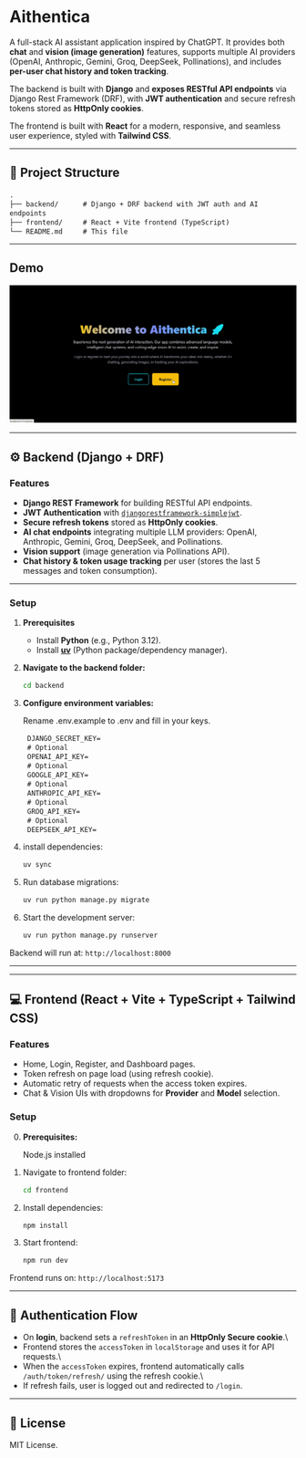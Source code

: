 # Aithentica

A full-stack AI assistant application inspired by ChatGPT. It provides both **chat** and **vision (image generation)** features, supports multiple AI providers (OpenAI, Anthropic, Gemini, Groq, DeepSeek, Pollinations), and includes **per-user chat history and token tracking**.  

The backend is built with **Django** and **exposes RESTful API endpoints** via Django Rest Framework (DRF), with **JWT authentication** and secure refresh tokens stored as **HttpOnly cookies**. 

The frontend is built with **React** for a modern, responsive, and seamless user experience, styled with **Tailwind CSS**.

------------------------------------------------------------------------

## 📂 Project Structure

    .
    ├── backend/      # Django + DRF backend with JWT auth and AI endpoints
    ├── frontend/     # React + Vite frontend (TypeScript)
    └── README.md     # This file

------------------------------------------------------------------------

## Demo

![User Interface](frontend/src/assets/ui.gif)

------------------------------------------------------------------------


## ⚙️ Backend (Django + DRF)

### Features
-  **Django REST Framework** for building RESTful API endpoints.  
-  **JWT Authentication** with [`djangorestframework-simplejwt`](https://django-rest-framework-simplejwt.readthedocs.io/en/latest/).  
-  **Secure refresh tokens** stored as **HttpOnly cookies**.  
-  **AI chat endpoints** integrating multiple LLM providers: OpenAI, Anthropic, Gemini, Groq, DeepSeek, and Pollinations.  
-  **Vision support** (image generation via Pollinations API).  
-  **Chat history & token usage tracking** per user (stores the last 5 messages and token consumption).  


---

### Setup

1. **Prerequisites**
   - Install **Python** (e.g., Python 3.12).
   - Install **[uv](https://github.com/astral-sh/uv)** (Python package/dependency manager).

2. **Navigate to the backend folder:**
   ```bash
   cd backend
   ```
3. **Configure environment variables:**

   Rename .env.example to .env and fill in your keys.
   ```env
    DJANGO_SECRET_KEY=
    # Optional
    OPENAI_API_KEY=
    # Optional
    GOOGLE_API_KEY=
    # Optional
    ANTHROPIC_API_KEY=
    # Optional
    GROQ_API_KEY=
    # Optional
    DEEPSEEK_API_KEY=
   ```
4.  install dependencies:

    ```bash
    uv sync
    ```

5. Run database migrations:

    ```bash
    uv run python manage.py migrate
    ```

6. Start the development server:

    ```bash
    uv run python manage.py runserver
    ```

Backend will run at: `http://localhost:8000`

---



------------------------------------------------------------------------

## 💻 Frontend (React + Vite + TypeScript + Tailwind CSS)

### Features

- Home, Login, Register, and Dashboard pages.
- Token refresh on page load (using refresh cookie).
- Automatic retry of requests when the access token expires.
- Chat & Vision UIs with dropdowns for **Provider** and **Model** selection.


### Setup

0. **Prerequisites:**

    Node.js installed

1.  Navigate to frontend folder:

    ``` bash
    cd frontend
    ```

2.  Install dependencies:

    ``` bash
    npm install
    ```

4.  Start frontend:

    ``` bash
    npm run dev
    ```

Frontend runs on: `http://localhost:5173`

------------------------------------------------------------------------

## 🔐 Authentication Flow

-   On **login**, backend sets a `refreshToken` in an **HttpOnly Secure
    cookie**.\
-   Frontend stores the `accessToken` in `localStorage` and uses it for
    API requests.\
-   When the `accessToken` expires, frontend automatically calls
    `/auth/token/refresh/` using the refresh cookie.\
-   If refresh fails, user is logged out and redirected to `/login`.

------------------------------------------------------------------------

## 📜 License

MIT License.

